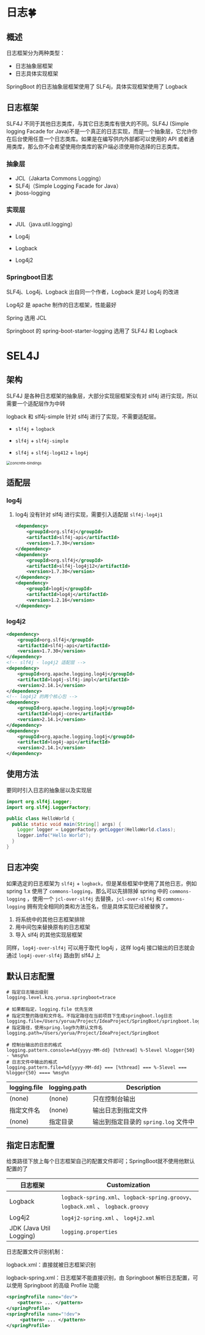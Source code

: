 # 日志🍀

## 概述

日志框架分为两种类型：

- 日志抽象层框架
- 日志具体实现框架

SpringBoot 的日志抽象层框架使用了 SLF4j，具体实现框架使用了 Logback



## 日志框架

SLF4J 不同于其他日志类库，与其它日志类库有很大的不同。SLF4J (Simple logging Facade for Java)不是一个真正的日志实现，而是一个抽象层，它允许你在后台使用任意一个日志类库。如果是在编写供内外部都可以使用的 API 或者通用类库，那么你不会希望使用你类库的客户端必须使用你选择的日志类库。

### 抽象层

- JCL（Jakarta Commons Logging）
- SLF4j（Simple Logging Facade for Java）
- jboss-logging

### 实现层

- JUL（java.util.logging）

- Log4j
- Logback
- Log4j2 



### Springboot日志

SLF4j、Log4j、Logback 出自同一个作者，Logback 是对 Log4j 的改进

Log4j2 是 apache 制作的日志框架，性能最好

Spring 选用 JCL

Springboot 的 spring-boot-starter-logging 选用了 SLF4J 和 Logback



# SEL4J

## 架构

SLF4J 是各种日志框架的抽象层，大部分实现层框架没有对 slf4j 进行实现，所以需要一个适配层作为中转

logback 和 slf4j-simple 针对 slf4j 进行了实现，不需要适配层。

- `slf4j` + `logback`
- `slf4j` + `slf4j-simple`

- `slf4j` + `slf4j-log412` + `log4j`



<img src="http://store.secretcamp.cn/uPic/concrete-bindings20210520100134162147609419IVs519IVs5.png" alt="concrete-bindings" style="zoom:67%;" />



## 适配层

### log4j

1. log4j 没有针对 slf4j 进行实现，需要引入适配层 `slf4j-log4j1`

   ```xml
   <dependency>
       <groupId>org.slf4j</groupId>
       <artifactId>slf4j-api</artifactId>
       <version>1.7.30</version>
   </dependency>
   <dependency>
       <groupId>org.slf4j</groupId>
       <artifactId>slf4j-log4j12</artifactId>
       <version>1.7.30</version>
   </dependency>
   <dependency>
       <groupId>log4j</groupId>
       <artifactId>log4j</artifactId>
       <version>1.2.16</version>
   </dependency>
   ```



### log4j2

```xml
<dependency>
    <groupId>org.slf4j</groupId>
    <artifactId>slf4j-api</artifactId>
    <version>1.7.30</version>
</dependency>
<!-- slf4j - log4j2 适配层 -->
<dependency>
    <groupId>org.apache.logging.log4j</groupId>
    <artifactId>log4j-slf4j-impl</artifactId>
    <version>2.14.1</version>
</dependency>
<!-- log4j2 的两个核心包 -->
<dependency>
    <groupId>org.apache.logging.log4j</groupId>
    <artifactId>log4j-core</artifactId>
    <version>2.14.1</version>
</dependency>
<dependency>
    <groupId>org.apache.logging.log4j</groupId>
    <artifactId>log4j-api</artifactId>
    <version>2.14.1</version>
</dependency>
```



## 使用方法

要同时引入日志的抽象层以及实现层

```java
import org.slf4j.Logger;
import org.slf4j.LoggerFactory;

public class HelloWorld {
  public static void main(String[] args) {
    Logger logger = LoggerFactory.getLogger(HelloWorld.class);
    logger.info("Hello World");
  }
}
```



## 日志冲突

如果选定的日志框架为 `slf4j` + `logback`，但是某些框架中使用了其他日志，例如 spring 1.x 使用了 `commons-logging`，那么可以先排除掉 spring 中的 `commons-logging` ，使用一个 `jcl-over-slf4j` 去替换，`jcl-over-slf4j` 和 `commons-logging` 拥有完全相同的类和方法签名，但是具体实现已经被替换了。

1. 将系统中的其他日志框架排除
2. 用中间包来替换原有的日志框架
3. 导入 slf4j 的其他实现层框架



同样，`log4j-over-slf4j` 可以用于取代 log4j ，这样 log4j 接口输出的日志就会通过 `log4j-over-slf4j` 路由到 slf4J 上



## 默认日志配置



```properties
# 指定日志输出级别
logging.level.kzq.yorua.springboot=trace

# 如果都指定，logging.file 优先生效
# 指定完整的路径和文件名，不指定路径在当前项目下生成springboot.log日志
logging.file=/Users/yorua/Project/IdeaProject/SpringBoot/springboot.log
# 指定路径，使用spring.log作为默认文件名
logging.path=/Users/yorua/Project/IdeaProject/SpringBoot

# 控制台输出的日志的格式
logging.pattern.console=%d{yyyy-MM-dd} [%thread] %-5level %logger{50} - %msg%n
# 日志文件中输出的格式
logging.pattern.file=%d{yyyy-MM-dd} === [%thread] === %-5level === %logger{50} ==== %msg%n
```



| logging.file | logging.path | Description                          |
| ------------ | ------------ | ------------------------------------ |
| (none)       | (none)       | 只在控制台输出                       |
| 指定文件名   | (none)       | 输出日志到指定文件                   |
| (none)       | 指定目录     | 输出到指定目录的 `spring.log` 文件中 |



## 指定日志配置

给类路径下放上每个日志框架自己的配置文件即可；SpringBoot就不使用他默认配置的了

| 日志框架                | Customization                                                |
| ----------------------- | ------------------------------------------------------------ |
| Logback                 | `logback-spring.xml`、`logback-spring.groovy`、 `logback.xml` 、 `logback.groovy` |
| Log4j2                  | `log4j2-spring.xml` 、 `log4j2.xml`                          |
| JDK (Java Util Logging) | `logging.properties`                                         |

日志配置文件识别机制：

logback.xml：直接就被日志框架识别

logback-spring.xml：日志框架不能直接识别，由 Springboot 解析日志配置，可以使用 Springboot 的高级 Profile 功能

```xml
<springProfile name="dev">
    <pattern> ... </pattern>
</springProfile>
<springProfile name="!dev">
     <pattern> ... </pattern>
</springProfile>
```



